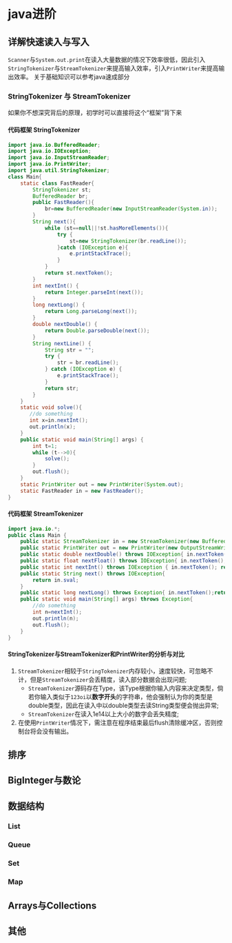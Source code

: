 # java进阶

## 详解快速读入与写入
`Scanner`与`System.out.print`在读入大量数据的情况下效率很低，因此引入`StringTokenizer`与`StreamTokenizer`来提高输入效率，引入`PrintWriter`来提高输出效率。
关于基础知识可以参考java速成部分
### StringTokenizer 与 StreamTokenizer
如果你不想深究背后的原理，初学时可以直接将这个“框架”背下来
#### 代码框架 StringTokenizer
```java
import java.io.BufferedReader;
import java.io.IOException;
import java.io.InputStreamReader;
import java.io.PrintWriter;
import java.util.StringTokenizer;
class Main{
    static class FastReader{
        StringTokenizer st;
        BufferedReader br;
        public FastReader(){
            br=new BufferedReader(new InputStreamReader(System.in));
        }
        String next(){
            while (st==null||!st.hasMoreElements()){
                try {
                    st=new StringTokenizer(br.readLine());
                }catch (IOException e){
                    e.printStackTrace();
                }
            }
            return st.nextToken();
        }
        int nextInt() {
            return Integer.parseInt(next());
        }
        long nextLong() {
            return Long.parseLong(next());
        }
        double nextDouble() {
            return Double.parseDouble(next());
        }
        String nextLine() {
            String str = "";
            try {
                str = br.readLine();
            } catch (IOException e) {
                e.printStackTrace();
            }
            return str;
        }
    }
    static void solve(){
       //do something
       int x=in.nextInt();
       out.println(x);
    }
    public static void main(String[] args) {
        int t=1;
        while (t-->0){
            solve();
        }
        out.flush();
    }
    static PrintWriter out = new PrintWriter(System.out);
    static FastReader in = new FastReader();
}
```
#### 代码框架 StreamTokenizer
```java
import java.io.*;
public class Main {
    public static StreamTokenizer in = new StreamTokenizer(new BufferedReader(new InputStreamReader(System.in),32768));
    public static PrintWriter out = new PrintWriter(new OutputStreamWriter(System.out));
    public static double nextDouble() throws IOException{ in.nextToken(); return in.nval; }
    public static float nextFloat() throws IOException{ in.nextToken(); return (float)in.nval; }
    public static int nextInt() throws IOException { in.nextToken(); return (int)in.nval; }
    public static String next() throws IOException{
        return in.sval;
    }
    public static long nextLong() throws Exception{ in.nextToken();return (long)in.nval;}
    public static void main(String[] args) throws Exception{
        //do something
        int n=nextInt();
        out.println(n);
        out.flush();
    }
}
```
#### StringTokenizer与StreamTokenizer和PrintWriter的分析与对比
1. `StreamTokenizer`相较于`StringTokenizer`内存较小，速度较快，可忽略不计，但是`StreamTokenizer`会丢精度，读入部分数据会出现问题;
    - `StreamTokenizer`源码存在Type，该Type根据你输入内容来决定类型，倘若你输入类似于`123oi`以**数字开头**的字符串，他会强制认为你的类型是double类型，因此在读入中以double类型去读String类型便会抛出异常;
    - `StreamTokenizer`在读入1e14以上大小的数字会丢失精度;
2. 在使用`PrintWriter`情况下，需注意在程序结束最后flush清除缓冲区，否则控制台将会没有输出。

## 排序
## BigInteger与数论
## 数据结构
### List
### Queue
### Set
### Map
## Arrays与Collections
## 其他

